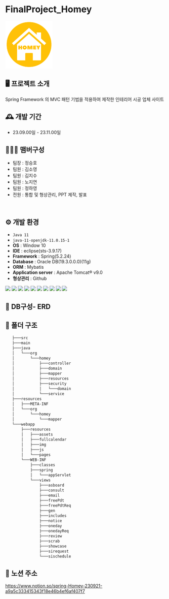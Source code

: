# FinalProject_Homey

<img src="https://github.com/haazzero/FinalProject_Homey/blob/main/%ED%94%84%EB%A1%9C%EC%A0%9D%ED%8A%B8%20%ED%95%A9%EC%B9%9C%20zip/3.png"  width="150" height="150"/>


## 🖥️ 프로젝트 소개
Spring Framework 의 MVC 패턴 기법을 적용하여 제작한 인테리어 시공 업체 사이트
<br>

## 🕰️ 개발 기간
* 23.09.00일 - 23.11.00일

## 🧑‍🤝‍🧑 맴버구성
 - 팀장  : 정승호
 - 팀원  : 김소영
 - 팀원  : 김지수
 - 팀원  : 노지연
 - 팀원  : 정하영
 - 전원  : 통합 및 형상관리, PPT 제작, 발표
<br>

## ⚙️ 개발 환경
- `Java 11`
- `java-11-openjdk-11.0.15-1`
- **OS** : Window 10
- **IDE** : eclipse(sts-3.9.17)
- **Framework** : Spring(5.2.24)
- **Database** : Oracle DB(19.3.0.0.0)(11g)
- **ORM** : Mybatis
- **Application server** :  Apache Tomcat® v9.0
- **형상관리** : Github
<span>
<img src="https://img.shields.io/badge/oracle-F80000?style=flat&logo=oracle&logoColor=white"/>
<img src="https://img.shields.io/badge/spring-6DB33F?style=flat&logo=spring&logoColor=white"/>
<img src="https://img.shields.io/badge/apachetomcat-F8DC75?style=flat&logo=apachetomcat&logoColor=white"/>
<img src="https://img.shields.io/badge/javascript-F7DF1E?style=flat&logo=JavaScript&logoColor=white"/>
<img src="https://img.shields.io/badge/jquery-0769AD?style=flat&logo=jquery&logoColor=white"/>
<img src="https://img.shields.io/badge/css3-1572B6?style=flat&logo=css3&logoColor=white"/>
<img src="https://img.shields.io/badge/bootstrap-7952B3?style=flat&logo=bootstrap&logoColor=white"/>
<img src="https://img.shields.io/badge/git-F05032?style=flat&logo=git&logoColor=white"/>
<img src="https://img.shields.io/badge/github-181717?style=flat&logo=github&logoColor=white"/>
<img src="https://img.shields.io/badge/notion-000000?style=flat&logo=notion&logoColor=white"/>
</span>

## 📕 DB구성- ERD

## 📕 폴더 구조
```
   ├───src
   ├───main
   ├───java
   │   └───org
   │       └───homey
   │           ├───controller
   │           ├───domain
   │           ├───mapper
   │           ├───resources
   │           ├───security
   │           │   └───domain
   │           └───service
   ├───resources
   │   ├───META-INF
   │   └───org
   │       └───homey
   │           └───mapper
   └───webapp
       ├───resources
       │   ├───assets
       │   ├───fullcalendar
       │   ├───img
       │   ├───js
       │   └───pages
       └───WEB-INF
           ├───classes
           ├───spring
           │   └───appServlet
           └───views
               ├───asboard
               ├───consult
               ├───email
               ├───freePdt
               ├───freePdtReq
               ├───gen
               ├───includes
               ├───notice
               ├───oneday
               ├───onedayReq
               ├───review
               ├───scrab
               ├───showcase
               ├───sirequest
               └───sischedule
```


                
## 📕 노션 주소
https://www.notion.so/spring-Homey-230921-a9a5c333415343f18e46b4ef6af407f7
